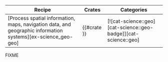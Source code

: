 | Recipe | Crates | Categories |
|---|---|---|
| [Process spatial information, maps, navigation data, and geographic information systems][ex-science_geo-geo] | {{#crate }} | [![cat-science::geo][cat-science::geo-badge]][cat-science::geo] |

<div class="hidden">
FIXME
</div>
